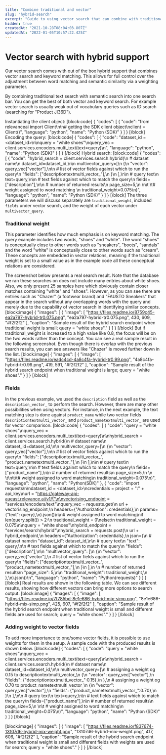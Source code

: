 ```yaml
---
title: "Combine traditional and vector"
slug: "hybrid-search"
excerpt: "Guide to using vector search that can combine with traditional keyword matching"
hidden: true
createdAt: "2021-10-28T08:04:03.807Z"
updatedAt: "2022-01-05T10:57:22.425Z"
---
```

# Vector search with hybrid support
Our vector search comes with out of the box hybrid support that combines vector search and keyword matching. This allows for full control over the adjustment between word matching and semantic similarity via a weighting parameter.

By combining traditional text search with semantic search into one search bar. You can get the best of both vector and keyword search. For example vector search is usually weak out of vocabulary queries such as ID search (searching for "Product JI36D").

Instantiating the client object:
[block:code]
{
  "codes": [
    {
      "code": "from relevanceai import Client\n\n# getting the SDK client object\nclient = Client()",
      "language": "python",
      "name": "Python (SDK)"
    }
  ]
}
[/block]
Encoding the query:
[block:code]
{
  "codes": [
    {
      "code": "dataset_id = <dataset_id>\n\nquery = \"white shoes\"\nquery_vec = client.services.encoders.multi_text(text=query)\n",
      "language": "python",
      "name": "Python (SDK)"
    }
  ]
}
[/block]
Hybrid search:
[block:code]
{
  "codes": [
    {
      "code": "hybrid_search = client.services.search.hybrid(\n    # dataset name\n    dataset_id=dataset_id,\n\n    multivector_query=[\n        {\n            \"vector\": query_vec[\"vector\"],\n\n            # list of vector fields against which to run the query\n            \"fields\": [\"descriptiontextmulti_vector_\"],\n        }\n    ],\n\n    # query text\n    text=query,\n\n    # text fields against which to match the query\n    fields=[\"description\"],\n\n    # number of returned results\n    page_size=5,\n  \n\t \t# weight assigned to word matching    \n    traditional_weight=0.075\n)",
      "language": "python",
      "name": "Python (SDK)"
    }
  ]
}
[/block]
The three parameters we will discuss separately are `traditional_weight`, included `fields` under vector search, and the weight of each vector under `multivector_query`.

### Traditional weight
This parameter identifies how much emphasis is on keyword matching. The query example includes two words, "shoes" and "white". The word "shoes" is conceptually close to other words such as "sneakers", "boots", "sandals" and the word "white" is conceptually close to other words such as "cream". These concepts are embedded in vector relations, meaning if the traditional weight is set to a small value as in the example code all these conceptual relations are considered.

The screenshot below presents a real search result. Note that the database we ran these searches on does not include many entries about white shoes. Also, we only present 25 samples here which obviously contain closer matches containing "white" and "shoes". However, as you can see there are entries such as "Chazer" (a footwear brand) and "FAUSTO Sneakers" that appear in the search without any overlapping words with the query and merely due to the capability of vector search in identifying similar concepts.
[block:image]
{
  "images": [
    {
      "image": [
        "https://files.readme.io/8759c45-ea2a797-hybrid-tr0.075.png",
        "ea2a797-hybrid-tr0.075.png",
        430,
        609,
        "#f2f2f2"
      ],
      "caption": "Sample result of the hybrid search endpoint when traditional weight is small; query = \"white shoes\"."
    }
  ]
}
[/block]
But if traditional_weight is increased to a high value like 0.8, the focus will be on the two words rather than the concept. You can see a real sample result in the following screenshot. Even though there is overlap with the previous search results, you can see answers like "Chazer" is moved further down in the list.
[block:image]
{
  "images": [
    {
      "image": [
        "https://files.readme.io/eadc4cd-4a8c4fa-hybrid-tr0.99.png",
        "4a8c4fa-hybrid-tr0.99.png",
        419,
        591,
        "#f2f2f2"
      ],
      "caption": "Sample result of the hybrid search endpoint when traditional weight is large; query = \"white shoes\"."
    }
  ]
}
[/block]
### Fields
In the previous example, we used the `description` field as well as the `description_vector_` to perform the search.
However, there are many other possibilities when using vectors. For instance, in the next example, the text matching step is done against `product_name` while two vector fields `descriptiontextmulti_vector_` and  `product_nametextmulti_vector_` are used for vector comparison.
[block:code]
{
  "codes": [
    {
      "code": "query = \"white shoes\"\nquery_vec = client.services.encoders.multi_text(text=query)\n\nhybrid_search = client.services.search.hybrid(\n    # dataset name\n    dataset_id=dataset_id,\n\n    multivector_query=[\n        {\n            \"vector\": query_vec[\"vector\"],\n\n            # list of vector fields against which to run the query\n            \"fields\": [\"descriptiontextmulti_vector_\", \"product_nametextmulti_vector_\"],\n        }\n    ],\n\n    # query text\n    text=query,\n\n    # text fields against which to match the query\n    fields=[\"product_name\"],\n\n    # number of returned results\n    page_size=5,\n    \n  \t\n\t\t# weight assigned to word matching\n    traditional_weight=0.075\n)",
      "language": "python",
      "name": "Python(SDK)"
    },
    {
      "code": "import requests\n\ndataset_id = <dataset_id>\ncredentials = project + \":\" + api_key\nurl = \"https://gateway-api-aueast.relevance.ai/v1/\"\n\nvectorising_endpoint = \"services/encoders/text\"\nquery_vec = requests.get(\n    url + vectorising_endpoint,\n    headers={\"Authorization\": credentials},\n    params={\"text\": query},\n).json()\n\n# weight assigned to word matching\nif len(query.split()) > 2:\n    traditional_weight = 0\nelse:\n    traditional_weight = 0.075\n\nquery = \"white shoes\"\nhybrid_endpoint = \"services/search/hybrid\"\nhybrid_search = requests.post(\n    url + hybrid_endpoint,\n    headers={\"Authorization\": credentials},\n    json={\n        # dataset name\n        \"dataset_id\": dataset_id,\n\n        # query text\n        \"text\": query,\n\n        # text fields against which to match the query\n        \"fields\": [\"description\"],\n\n        \"multivector_query\": [\n            {\n                \"vector\": query_vec[\"vector\"],\n                # list of vector fields against which to run the query\n                \"fields\": [\"descriptiontextmulti_vector_\", \"product_nametextmulti_vector_\"],\n            }\n        ],\n        \n        # number of returned results\n        \"page_size\": 5,\n\n        \"traditional_weight\": traditional_weight,\n    },\n).json()\n",
      "language": "python",
      "name": "Python(requests)"
    }
  ]
}
[/block]
Real results are shown in the following table. We can see different results, showing how different vectors can bring more options to search output.
[block:image]
{
  "images": [
    {
      "image": [
        "https://files.readme.io/7f785bd-8e1e686-hybrid-mix-simp.png",
        "8e1e686-hybrid-mix-simp.png",
        425,
        607,
        "#f2f2f2"
      ],
      "caption": "Sample result of the hybrid search endpoint when traditional weight is small and different fields are used for search; query = \"white shoes\"."
    }
  ]
}
[/block]
### Adding weight to vector fields
To add more importance to one/some vector fields, it is possible to use weights for them in the setup. A sample code with the produced results is shown below.
[block:code]
{
  "codes": [
    {
      "code": "query = \"white shoes\"\nquery_vec = client.services.encoders.multi_text(text=query)\n\nhybrid_search = client.services.search.hybrid(\n    # dataset name\n    dataset_id=dataset_id,\n\n    multivector_query=[\n        # assigning a weight og 0.15 to descriptiontextmulti_vector_\n        {\n            \"vector\": query_vec[\"vector\"],\n            \"fields\": {\"descriptiontextmulti_vector_\":0.15},\n        },\n        # assigning a weight og 0.70 to product_nametextmulti_vector_\n        {\n            \"vector\": query_vec[\"vector\"],\n            \"fields\": {\"product_nametextmulti_vector_\":0.70},\n        }\n    ],\n\n    # query text\n    text=query,\n\n    # text fields against which to match the query\n    fields=[\"product_name\"],\n\n    # number of returned results\n    page_size=5,\n    \n\t  # weight assigned to word matching\n    traditional_weight=0.075\n)",
      "language": "python",
      "name": "Python (SDK)"
    }
  ]
}
[/block]

[block:image]
{
  "images": [
    {
      "image": [
        "https://files.readme.io/f837674-13107d6-hybrid-mix-weight.png",
        "13107d6-hybrid-mix-weight.png",
        417,
        606,
        "#f2f2f2"
      ],
      "caption": "Sample result of the hybrid search endpoint when traditional weight is small and different fields with weights are used for search; query = \"white shoes\"."
    }
  ]
}
[/block]